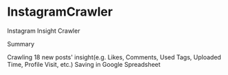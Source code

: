 # InstagramCrawler
Instagram Insight Crawler

Summary

Crawling 18 new posts' insight(e.g. Likes, Comments, Used Tags, Uploaded Time, Profile Visit, etc.)
Saving in Google Spreadsheet

